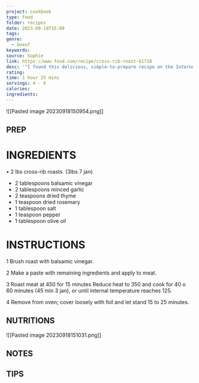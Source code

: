 ```yaml
---
project: cookbook
type: food
folder: recipes
date: 2023-09-18T15:09
tags: 
genre:
  - boeuf
keywords: 
source: Sophie
link: https://www.food.com/recipe/cross-rib-roast-61718
desc: '"I found this delicious, simple-to-prepare recipe on the Internet. The source as "The Complete Meat Cookbook" by Bruce Aidells."'
rating: 
time: 1 hour 25 mins
servings: 4 - 6
calories: 
ingredients:
---
```


![[Pasted image 20230918150954.png]]

## PREP


# INGREDIENTS

• 2 lbs cross-rib roasts  (3lbs 7 jan)

- 2 tablespoons balsamic vinegar 
- 2 tablespoons minced garlic
- 2 teaspoons dried thyme 
- 1 teaspoon dried rosemary 
- 1 tablespoon salt 
- 1 teaspoon pepper 
- 1 tablespoon olive oil

# INSTRUCTIONS

1 Brush roast with balsamic vinegar.

2 Make a paste with remaining ingredients and apply to meat.

3 Roast meat at 450 for 15 minutes Reduce heat to 350 and cook for 40 o 60 minutes (45 min 3 jan), or until internal temperature reaches 125.

4 Remove from oven; cover loosely with foil and let stand 15 to 25 minutes.



## NUTRITIONS

![[Pasted image 20230918151031.png]]

## NOTES



## TIPS



